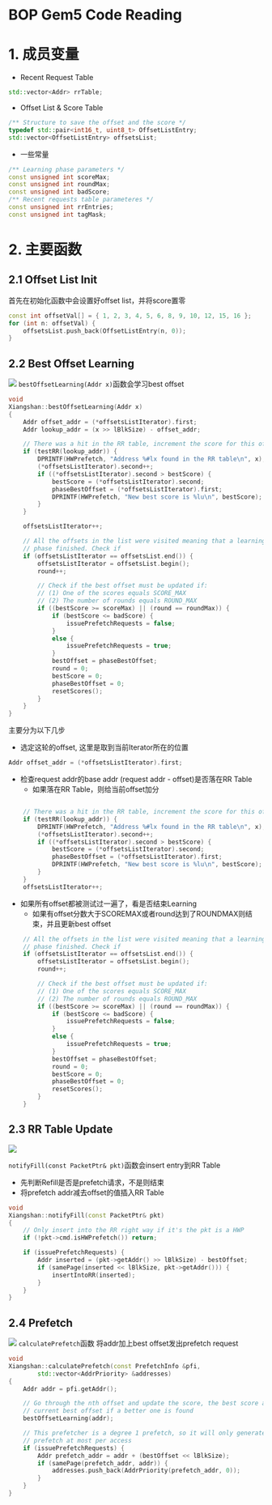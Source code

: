 # BOP Gem5 Code Reading
# 1. 成员变量

* Recent Request Table
```cpp
std::vector<Addr> rrTable;
```

* Offset List & Score Table
```cpp
/** Structure to save the offset and the score */
typedef std::pair<int16_t, uint8_t> OffsetListEntry;
std::vector<OffsetListEntry> offsetsList;
```

* 一些常量
```cpp
/** Learning phase parameters */
const unsigned int scoreMax;
const unsigned int roundMax;
const unsigned int badScore;
/** Recent requests table parameteres */
const unsigned int rrEntries;
const unsigned int tagMask;
```

# 2. 主要函数
## 2.1 Offset List Init
首先在初始化函数中会设置好offset list，并将score置零

```cpp
const int offsetVal[] = { 1, 2, 3, 4, 5, 6, 8, 9, 10, 12, 15, 16 };
for (int n: offsetVal) {
	offsetsList.push_back(OffsetListEntry(n, 0));
}
```


## 2.2 Best Offset Learning
![](attachments/Pasted%20image%2020230606164008.png)
`bestOffsetLearning(Addr x)`函数会学习best offset
```cpp
void
Xiangshan::bestOffsetLearning(Addr x)
{
    Addr offset_addr = (*offsetsListIterator).first;
    Addr lookup_addr = (x >> lBlkSize) - offset_addr;

    // There was a hit in the RR table, increment the score for this offset
    if (testRR(lookup_addr)) {
        DPRINTF(HWPrefetch, "Address %#lx found in the RR table\n", x);
        (*offsetsListIterator).second++;
        if ((*offsetsListIterator).second > bestScore) {
            bestScore = (*offsetsListIterator).second;
            phaseBestOffset = (*offsetsListIterator).first;
            DPRINTF(HWPrefetch, "New best score is %lu\n", bestScore);
        }
    }

    offsetsListIterator++;

    // All the offsets in the list were visited meaning that a learning
    // phase finished. Check if
    if (offsetsListIterator == offsetsList.end()) {
        offsetsListIterator = offsetsList.begin();
        round++;

        // Check if the best offset must be updated if:
        // (1) One of the scores equals SCORE_MAX
        // (2) The number of rounds equals ROUND_MAX
        if ((bestScore >= scoreMax) || (round == roundMax)) {
            if (bestScore <= badScore) {
                issuePrefetchRequests = false;
            }
            else {
                issuePrefetchRequests = true;
            }
            bestOffset = phaseBestOffset;
            round = 0;
            bestScore = 0;
            phaseBestOffset = 0;
            resetScores();
        }
    }
}
```
主要分为以下几步
* 选定这轮的offset, 这里是取到当前Iterator所在的位置
```cpp
Addr offset_addr = (*offsetsListIterator).first;
```
* 检查request addr的base addr (request addr - offset)是否落在RR Table
	* 如果落在RR Table，则给当前offset加分
```cpp

    // There was a hit in the RR table, increment the score for this offset
    if (testRR(lookup_addr)) {
        DPRINTF(HWPrefetch, "Address %#lx found in the RR table\n", x);
        (*offsetsListIterator).second++;
        if ((*offsetsListIterator).second > bestScore) {
            bestScore = (*offsetsListIterator).second;
            phaseBestOffset = (*offsetsListIterator).first;
            DPRINTF(HWPrefetch, "New best score is %lu\n", bestScore);
        }
    }
    offsetsListIterator++;
```
* 如果所有offset都被测试过一遍了，看是否结束Learning
	* 如果有offset分数大于SCOREMAX或者round达到了ROUNDMAX则结束，并且更新best offset
```cpp
    // All the offsets in the list were visited meaning that a learning
    // phase finished. Check if
    if (offsetsListIterator == offsetsList.end()) {
        offsetsListIterator = offsetsList.begin();
        round++;

        // Check if the best offset must be updated if:
        // (1) One of the scores equals SCORE_MAX
        // (2) The number of rounds equals ROUND_MAX
        if ((bestScore >= scoreMax) || (round == roundMax)) {
            if (bestScore <= badScore) {
                issuePrefetchRequests = false;
            }
            else {
                issuePrefetchRequests = true;
            }
            bestOffset = phaseBestOffset;
            round = 0;
            bestScore = 0;
            phaseBestOffset = 0;
            resetScores();
        }
    }
```

## 2.3 RR Table Update

![](attachments/Pasted%20image%2020230606164025.png)

`notifyFill(const PacketPtr& pkt)`函数会insert entry到RR Table
* 先判断Refill是否是prefetch请求，不是则结束
* 将prefetch addr减去offset的值插入RR Table

```cpp
void
Xiangshan::notifyFill(const PacketPtr& pkt)
{
    // Only insert into the RR right way if it's the pkt is a HWP
    if (!pkt->cmd.isHWPrefetch()) return;

    if (issuePrefetchRequests) {
        Addr inserted = (pkt->getAddr() >> lBlkSize) - bestOffset;
        if (samePage(inserted << lBlkSize, pkt->getAddr())) {
            insertIntoRR(inserted);
        }
    }
}
```

## 2.4 Prefetch
![](attachments/Pasted%20image%2020230606164455.png)
`calculatePrefetch`函数
将addr加上best offset发出prefetch request
```cpp
void
Xiangshan::calculatePrefetch(const PrefetchInfo &pfi,
        std::vector<AddrPriority> &addresses)
{
    Addr addr = pfi.getAddr();

    // Go through the nth offset and update the score, the best score and the
    // current best offset if a better one is found
    bestOffsetLearning(addr);

    // This prefetcher is a degree 1 prefetch, so it will only generate one
    // prefetch at most per access
    if (issuePrefetchRequests) {
        Addr prefetch_addr = addr + (bestOffset << lBlkSize);
        if (samePage(prefetch_addr, addr)) {
            addresses.push_back(AddrPriority(prefetch_addr, 0));
        }
    }
}
```
